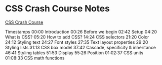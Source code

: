 # CSS Crash Course Notes

[CSS Crash Course](https://www.youtube.com/watch?v=Icf5D3fEKbM&list=PLC3y8-rFHvwhuX4qGvFx-wPy_MEi6Jdp7&index=2)

Timestamps
00:00 Introduction
00:26 Before we begin
02:42 Setup
04:20 What is CSS?
05:20 How to add CSS?
14:24 CSS selectors
21:20 Color
24:12 Styling text
24:27 Font styles
27:35 Text layout properties
29:20 Styling lists
31:13 CSS box model
37:42 Cascade, specificity & inheritance
46:41 Styling tables
51:53 Display
55:26 Position
01:02:37 CSS units
01:08:33 CSS math functions
